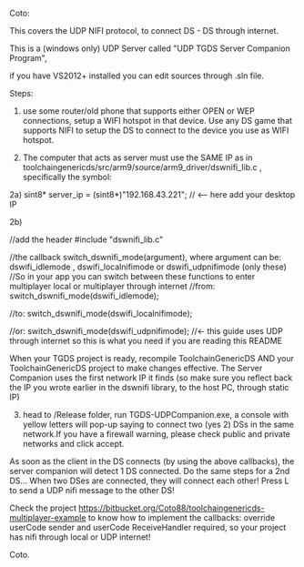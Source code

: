Coto:

This covers the UDP NIFI protocol, to connect DS - DS through internet.

This is a (windows only) UDP Server called "UDP TGDS Server Companion Program", 

if you have VS2012+ installed you can edit sources through .sln file.



Steps:

1) use some router/old phone that supports either OPEN or WEP connections, setup a WIFI hotspot in that device. 
Use any DS game that supports NIFI to setup the DS to connect to the device you use as WIFI hotspot.

2) The computer that acts as server must use the SAME IP as in toolchaingenericds/src/arm9/source/arm9_driver/dswnifi_lib.c , specifically the symbol:

2a)
sint8* server_ip = (sint8*)"192.168.43.221";	// <-- here add your desktop IP

2b)

//add the header
#include "dswnifi_lib.c"

//the callback switch_dswnifi_mode(argument), where argument can be: dswifi_idlemode , dswifi_localnifimode or dswifi_udpnifimode (only these)
//So in your app you can switch between these functions to enter multiplayer local or multiplayer through internet 
//from:
switch_dswnifi_mode(dswifi_idlemode);

//to:
switch_dswnifi_mode(dswifi_localnifimode);

//or:
switch_dswnifi_mode(dswifi_udpnifimode);	//<- this guide uses UDP through internet so this is what you need if you are reading this README

When your TGDS project is ready, recompile ToolchainGenericDS AND your ToolchainGenericDS project to make changes effective.
The Server Companion uses the first network IP it finds (so make sure you reflect back the IP you wrote earlier in the dswnifi library, to the host PC, through static IP)


3) head to /Release folder, run TGDS-UDPCompanion.exe, a console with yellow letters will pop-up saying to connect two (yes 2) DSs in the same network.If you have a firewall
warning, please check public and private networks and click accept.

As soon as the client in the DS connects (by using the above callbacks), the server companion will detect 1 DS connected. Do the same steps for a 2nd DS...
When two DSes are connected, they will connect each other! Press L to send a UDP nifi message to the other DS!

Check the project https://bitbucket.org/Coto88/toolchaingenericds-multiplayer-example to know how to implement the callbacks:
override userCode sender and userCode ReceiveHandler required, so your project has nifi through local or UDP internet!


Coto.